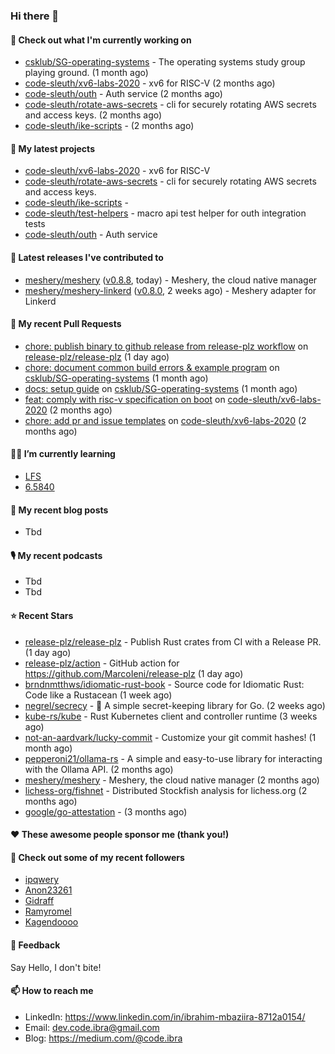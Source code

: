 

### Hi there 👋

#### 👷 Check out what I'm currently working on

- [csklub/SG-operating-systems](https://github.com/csklub/SG-operating-systems) - The operating systems study group playing ground. (1 month ago)
- [code-sleuth/xv6-labs-2020](https://github.com/code-sleuth/xv6-labs-2020) - xv6 for RISC-V  (2 months ago)
- [code-sleuth/outh](https://github.com/code-sleuth/outh) - Auth service (2 months ago)
- [code-sleuth/rotate-aws-secrets](https://github.com/code-sleuth/rotate-aws-secrets) - cli for securely rotating AWS secrets and access keys. (2 months ago)
- [code-sleuth/ike-scripts](https://github.com/code-sleuth/ike-scripts) -  (2 months ago)

#### 🌱 My latest projects

- [code-sleuth/xv6-labs-2020](https://github.com/code-sleuth/xv6-labs-2020) - xv6 for RISC-V 
- [code-sleuth/rotate-aws-secrets](https://github.com/code-sleuth/rotate-aws-secrets) - cli for securely rotating AWS secrets and access keys.
- [code-sleuth/ike-scripts](https://github.com/code-sleuth/ike-scripts) - 
- [code-sleuth/test-helpers](https://github.com/code-sleuth/test-helpers) - macro api test helper for outh integration tests
- [code-sleuth/outh](https://github.com/code-sleuth/outh) - Auth service

#### 🔭 Latest releases I've contributed to

- [meshery/meshery](https://github.com/meshery/meshery) ([v0.8.8](https://github.com/meshery/meshery/releases/tag/v0.8.8), today) - Meshery, the cloud native manager
- [meshery/meshery-linkerd](https://github.com/meshery/meshery-linkerd) ([v0.8.0](https://github.com/meshery/meshery-linkerd/releases/tag/v0.8.0), 2 weeks ago) - Meshery adapter for Linkerd

#### 🔨 My recent Pull Requests

- [chore: publish binary to github release from release-plz workflow](https://github.com/release-plz/release-plz/pull/1968) on [release-plz/release-plz](https://github.com/release-plz/release-plz) (1 day ago)
- [chore: document common build errors &amp; example program](https://github.com/csklub/SG-operating-systems/pull/2) on [csklub/SG-operating-systems](https://github.com/csklub/SG-operating-systems) (1 month ago)
- [docs: setup guide](https://github.com/csklub/SG-operating-systems/pull/1) on [csklub/SG-operating-systems](https://github.com/csklub/SG-operating-systems) (1 month ago)
- [feat: comply with risc-v specification on boot](https://github.com/code-sleuth/xv6-labs-2020/pull/2) on [code-sleuth/xv6-labs-2020](https://github.com/code-sleuth/xv6-labs-2020) (2 months ago)
- [chore: add pr and issue templates](https://github.com/code-sleuth/xv6-labs-2020/pull/1) on [code-sleuth/xv6-labs-2020](https://github.com/code-sleuth/xv6-labs-2020) (2 months ago)

#### 🌱📖 I’m currently learning
- [LFS](https://www.linuxfromscratch.org/lfs/)
- [6.5840](http://nil.csail.mit.edu/6.5840/2024/)

#### 📜 My recent blog posts
- Tbd

#### 🎙️ My recent podcasts
- Tbd
- Tbd

#### ⭐ Recent Stars

- [release-plz/release-plz](https://github.com/release-plz/release-plz) - Publish Rust crates from CI with a Release PR. (1 day ago)
- [release-plz/action](https://github.com/release-plz/action) - GitHub action for https://github.com/MarcoIeni/release-plz (1 day ago)
- [brndnmtthws/idiomatic-rust-book](https://github.com/brndnmtthws/idiomatic-rust-book) - Source code for Idiomatic Rust: Code like a Rustacean (1 week ago)
- [negrel/secrecy](https://github.com/negrel/secrecy) - 🤫 A simple secret-keeping library for Go. (2 weeks ago)
- [kube-rs/kube](https://github.com/kube-rs/kube) - Rust Kubernetes client and controller runtime (3 weeks ago)
- [not-an-aardvark/lucky-commit](https://github.com/not-an-aardvark/lucky-commit) - Customize your git commit hashes! (1 month ago)
- [pepperoni21/ollama-rs](https://github.com/pepperoni21/ollama-rs) - A simple and easy-to-use library for interacting with the Ollama API. (2 months ago)
- [meshery/meshery](https://github.com/meshery/meshery) - Meshery, the cloud native manager (2 months ago)
- [lichess-org/fishnet](https://github.com/lichess-org/fishnet) - Distributed Stockfish analysis for lichess.org (2 months ago)
- [google/go-attestation](https://github.com/google/go-attestation) -  (3 months ago)

#### ❤️ These awesome people sponsor me (thank you!)


#### 👯 Check out some of my recent followers

- [ipqwery](https://github.com/ipqwery)
- [Anon23261](https://github.com/Anon23261)
- [Gidraff](https://github.com/Gidraff)
- [Ramyromel](https://github.com/Ramyromel)
- [Kagendoooo](https://github.com/Kagendoooo)

#### 💬 Feedback

Say Hello, I don't bite!

#### 📫 How to reach me

- LinkedIn: https://www.linkedin.com/in/ibrahim-mbaziira-8712a0154/
- Email: dev.code.ibra@gmail.com
- Blog: https://medium.com/@code.ibra



